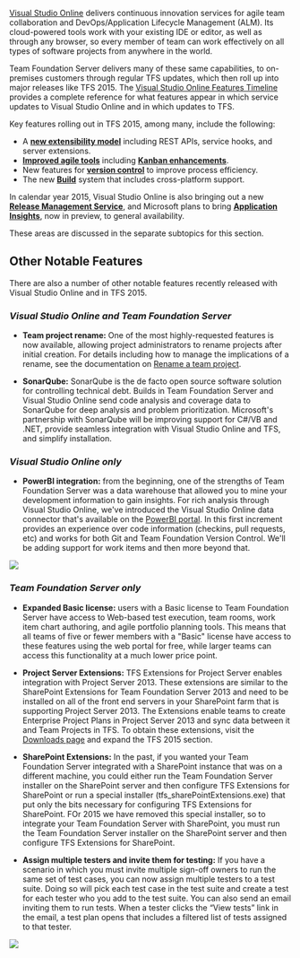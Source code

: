 <properties
    pageTitle="DevOps & ALM"
    description="We like to say that Visual Studio Online is not an IDE, it's everything else."
    slug="devopsalm2015"
    order="600"    
    keywords="visual studio, visual studio online, vs2015, vs, visualstudio, vso, alm, devops"
/>
[Visual Studio Online](https://www.visualstudio.com/en-us/products/what-is-visual-studio-online-vs) delivers continuous innovation services for agile team collaboration and DevOps/Application Lifecycle Management (ALM). Its cloud-powered tools work with your existing IDE or editor, as well as through any browser, so every member of team can work effectively on all types of software projects from anywhere in the world. 

Team Foundation Server delivers many of these same capabilities, to on-premises customers through regular TFS updates, which then roll up into major releases like TFS 2015. The [Visual Studio Online Features Timeline](https://www.visualstudio.com/en-us/news/release-archive-vso) provides a complete reference for what features appear in which service updates to Visual Studio Online and in which updates to TFS.

Key features rolling out in TFS 2015, among many, include the following:

 - A **[new extensibility model](veoextensibility)** including REST APIs, service hooks, and server extensions.
 - **[Improved agile tools](agileplanning)** including **[Kanban enhancements](kanban)**.
 - New features for **[version control](sourcecontrol)** to improve process efficiency.
 - The new **[Build](buildvnext)** system that includes  cross-platform support.

In calendar year 2015, Visual Studio Online is also bringing out a new **[Release Management Service](releasemanagement)**, and Microsoft plans to bring **[Application Insights](appinsights)**, now in preview, to general availability.

These areas are discussed in the separate subtopics for this section. 

## Other Notable Features

There are also a number of other notable features recently released with Visual Studio Online and in TFS 2015.

### *Visual Studio Online and Team Foundation Server*

- **Team project rename:** One of the most highly-requested features is now available, allowing project administrators to rename projects after initial creation. For details including how to manage the implications of a rename, see the documentation on [Rename a team project](https://msdn.microsoft.com/library/vs/alm/tfs/administer/project-rename).

- **SonarQube:** SonarQube is the de facto open source software solution for controlling technical debt. Builds in Team Foundation Server and Visual Studio Online send code analysis and coverage data to SonarQube for deep analysis and problem prioritization. Microsoft's partnership with SonarQube will be improving support for C#/VB and .NET, provide seamless integration with Visual Studio Online and TFS, and simplify installation. 


### *Visual Studio Online only*

- **PowerBI integration:** from the beginning, one of the strengths of Team Foundation Server was a data warehouse that allowed you to mine your development information to gain insights.  For rich analysis through Visual Studio Online, we've introduced the Visual Studio Online data connector that's available on the [PowerBI portal](http://powerbi.com/). In this first increment provides an experience over code information (checkins, pull requests, etc) and works for both Git and Team Foundation Version Control.  We'll be adding support for work items and then more beyond that. 

![](_assets/PowerBI.png)

### *Team Foundation Server only*

- **Expanded Basic license:** users with a Basic license to Team Foundation Server have access to Web-based test execution, team rooms, work item chart authoring, and agile portfolio planning tools. This means that all teams of five or fewer members with a "Basic" license have access to these features using the web portal for free, while larger teams can access this functionality at a much lower price point.

- **Project Server Extensions:** TFS Extensions for Project Server enables integration with Project Server 2013. These extensions are similar to the SharePoint Extensions for Team Foundation Server 2013 and need to be installed on all of the front end servers in your SharePoint farm that is supporting Project Server 2013. The Extensions enable teams to create Enterprise Project Plans in Project Server 2013 and sync data between it and Team Projects in TFS. To obtain these extensions, visit the [Downloads page](http://go.microsoft.com/fwlink/?LinkId=517106) and expand the TFS 2015 section.

- **SharePoint Extensions:** In the past, if you wanted your Team Foundation Server integrated with a SharePoint instance that was on a different machine, you could either run the Team Foundation Server installer on the SharePoint server and then configure TFS Extensions for SharePoint or run a special installer (tfs_sharePointExtensions.exe) that put only the bits necessary for configuring TFS Extensions for SharePoint. FOr 2015 we have removed this special installer, so to integrate your Team Foundation Server with SharePoint, you must run the Team Foundation Server installer on the SharePoint server and then configure TFS Extensions for SharePoint. 

- **Assign multiple testers and invite them for testing:** If you have a scenario in which you must invite multiple sign-off owners to run the same set of test cases, you can now assign multiple testers to a test suite. Doing so will pick each test case in the test suite and create a test for each tester who you add to the test suite. You can also send an email inviting them to run tests. When a tester clicks the “View tests” link in the email, a test plan opens that includes a filtered list of tests assigned to that tester.

![](_assets/select-testers.png)
